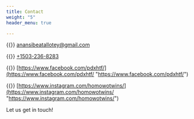 ```yaml
---
title: Contact
weight: "5"
header_menu: true

---
```

{{<icon class="fa fa-envelope">}} [anansibeatallotey@gmail.com](mailto:anansibeatallotey@gmail.com)

{{<icon class="fa fa-phone">}} [+1503-236-8283](tel:+15032368283)

{{<icon class="fa fa-facebook">}} [https://www.facebook.com/pdxhtf/](https://www.facebook.com/pdxhtf/ "https://www.facebook.com/pdxhtf/")

{{<icon class="fa fa-instagram">}} [https://www.instagram.com/homowotwins/](https://www.instagram.com/homowotwins/ "https://www.instagram.com/homowotwins/")

Let us get in touch!
